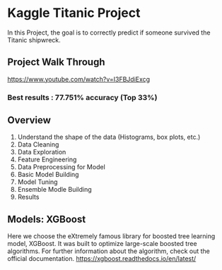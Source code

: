 
# Kaggle Titanic Project

In this Project, the goal is to correctly predict if someone survived the Titanic shipwreck. 

## Project Walk Through
https://www.youtube.com/watch?v=I3FBJdiExcg

### Best results : 77.751% accuracy (Top 33%)
## Overview
1) Understand the shape of the data (Histograms, box plots, etc.)
2) Data Cleaning
3) Data Exploration
4) Feature Engineering
5) Data Preprocessing for Model
6) Basic Model Building
7) Model Tuning
8) Ensemble Modle Building
9) Results


## Models: XGBoost

Here we choose the eXtremely famous library for boosted tree learning model, XGBoost. It was built to optimize large-scale boosted tree algorithms. For further information about the algorithm, check out the official documentation.
https://xgboost.readthedocs.io/en/latest/
